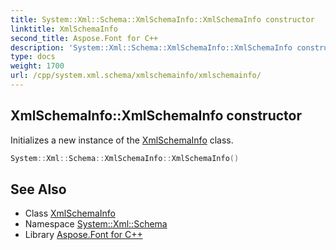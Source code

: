 ```yaml
---
title: System::Xml::Schema::XmlSchemaInfo::XmlSchemaInfo constructor
linktitle: XmlSchemaInfo
second_title: Aspose.Font for C++
description: 'System::Xml::Schema::XmlSchemaInfo::XmlSchemaInfo constructor. Initializes a new instance of the XmlSchemaInfo class in C++.'
type: docs
weight: 1700
url: /cpp/system.xml.schema/xmlschemainfo/xmlschemainfo/
---
```

## XmlSchemaInfo::XmlSchemaInfo constructor


Initializes a new instance of the [XmlSchemaInfo](../) class.

```cpp
System::Xml::Schema::XmlSchemaInfo::XmlSchemaInfo()
```

## See Also

* Class [XmlSchemaInfo](../)
* Namespace [System::Xml::Schema](../../)
* Library [Aspose.Font for C++](../../../)
